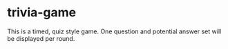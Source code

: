 # trivia-game
This is a timed, quiz style game. One question and potential answer set will be displayed per round. 
